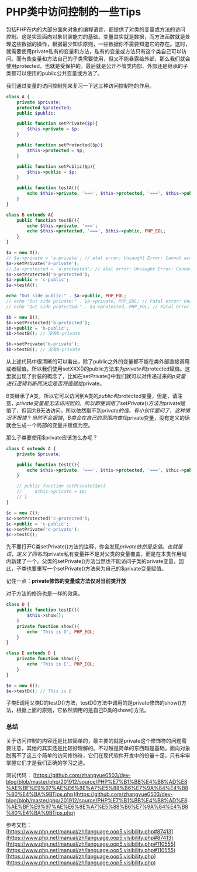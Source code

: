 # PHP类中访问控制的一些Tips

包括PHP在内的大部分面向对象的编程语言，都提供了对类的变量或方法的访问控制。这是实现面向对象封装能力的基础。变量其实就是数据，而方法函数就是处理这些数据的操作，根据最少知识原则，一些数据你不需要知道它的存在。这时，就需要使用private私有的变量和方法，私有的变量或方法只有这个类自己可以访问。而有些变量和方法自己的子类需要使用，但又不能暴露给外部，那么我们就会使用protected，也就是受保护的。最后就是公开不管类内部、外部还是继承的子类都可以使用的public公共变量或方法了。

我们通过变量的访问控制先来复习一下这三种访问控制符的作用。

```php
class A {
    private $private;
    protected $protected;
    public $public;

    public function setPrivate($p){
        $this->private = $p;
    }

    public function setProtected($p){
        $this->protected = $p;
    }

    public function setPublic($p){
        $this->public = $p;
    }

    public function testA(){
        echo $this->private, '===', $this->protected, '===', $this->public, PHP_EOL;
    }
}

class B extends A{
    public function testB(){
        echo $this->private, '===';
        echo $this->protected, '===', $this->public, PHP_EOL;
    }
}

$a = new A();
// $a->private = 'a-private'; // atal error: Uncaught Error: Cannot access private property A::$private 
$a->setPrivate('a-private');
// $a->protected = 'a-protected'; // atal error: Uncaught Error: Cannot access protected property A::$protected 
$a->setProtected('a-protected');
$a->public = 'c-public';
$a->testA();

echo "Out side public:" . $a->public, PHP_EOL;
// echo "Out side private:" . $a->private, PHP_EOL; // Fatal error: Uncaught Error: Cannot access private property A::$private
// echo "Out side protected:" . $a->protected, PHP_EOL; // Fatal error: Uncaught Error: Cannot access protected property A::$protected

$b = new B();
$b->setProtected('b-protected');
$b->public = 'b-public';
$b->testB(); // 没有b-private

$b->setPrivate('b-private');
$b->testB(); // 没有b-private

```

从上述代码中很清晰的可以看出，除了public之外的变量都不能在类外部直接调用或者赋值。所以我们使用setXXX()的public方法来为$private和$protected赋值。这里就出现了封装的概念了，比如在setPrivate()中我们就可以对传递过来的$p变量进行逻辑判断而决定是否将值赋给$private。

B类继承了A类，所以它可以访问到A类的$public和$protected变量，但是，请注意，$private变量是无法访问到的。所以即使调用了setPrivate()方法为$private赋值了，但因为B无法访问，所以依然取不到$private的值。有小伙伴要问了，这种情况不报错？当然不会报错，B类会在自己的范围内查找$private变量，没有定义的话就会生成一个局部的变量并赋值为空。

那么子类要使用$private应该怎么办呢？

```php
class C extends A {
    private $private;

    public function testC(){
        echo $this->private, '===', $this->protected, '===', $this->public, PHP_EOL;
    }

    // public function setPrivate($p){
    //     $this->private = $p;
    // }
}

$c = new C();
$c->setProtected('c-protected');
$c->public = 'c-public';
$c->setPrivate('c-private');
$c->testC();
```

先不要打开C类setPrivate()方法的注释，你会发现$private依然是空值。也就是说，定义了同名的$private私有变量并不是对父类的变量覆盖，而是在本类作用域内新建了一个。父类的setPrivate()方法当然也不能访问子类的private变量，因此，子类也要重写一个setPrivate()方法来为自己的$private变量赋值。

记住一点：**private修饰的变量或方法仅对当前类开放**

对于方法的修饰也是一样的效果。

```php
class D {
    public function testD(){
        $this->show();
    }
    private function show(){
        echo 'This is D', PHP_EOL;
    }
}

class E extends D {
    private function show(){
        echo 'This is E', PHP_EOL;
    }
}

$e = new E();
$e->testD(); // This is D
```

子类E调用父类D的testD()方法，testD()方法中调用的是private修饰的show()方法，根据上面的原则，它依然调用的是自己D类的show()方法。

### **总结**

关于访问控制的内容还是比较简单的，最主要的就是private这个修饰符的问题需要注意，其他的其实还是比较好理解的。不过越是简单的东西越是基础，面向对象脱离不了这三个简单的访问修饰符，它们在现代软件开发中的份量十足，只有牢牢掌握它们才是我们正确的学习之道。

测试代码：
[https://github.com/zhangyue0503/dev-blog/blob/master/php/201912/source/PHP%E7%B1%BB%E4%B8%AD%E8%AE%BF%E9%97%AE%E6%8E%A7%E5%88%B6%E7%9A%84%E4%B8%80%E4%BA%9BTips.php](https://github.com/zhangyue0503/dev-blog/blob/master/php/201912/source/PHP%E7%B1%BB%E4%B8%AD%E8%AE%BF%E9%97%AE%E6%8E%A7%E5%88%B6%E7%9A%84%E4%B8%80%E4%BA%9BTips.php)

参考文档：
[https://www.php.net/manual/zh/language.oop5.visibility.php#87413](https://www.php.net/manual/zh/language.oop5.visibility.php#87413)
[https://www.php.net/manual/zh/language.oop5.visibility.php#110555](https://www.php.net/manual/zh/language.oop5.visibility.php#110555)
[https://www.php.net/manual/zh/language.oop5.visibility.php](https://www.php.net/manual/zh/language.oop5.visibility.php)